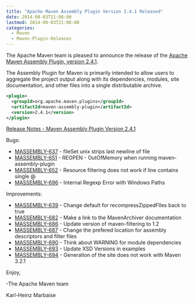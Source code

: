 ```yaml
---
title: "Apache Maven Assembly Plugin Version 2.4.1 Released"
date: 2014-08-03T21:08:00
lastmod: 2014-08-03T21:08:00
categories:
  - Maven
  - Maven-Plugin-Releases
---
```

The Apache Maven team is pleased to announce the release of the 
[Apache Maven Assembly Plugin, version 2.4.1](http://maven.apache.org/plugins/maven-assembly-plugin).

The Assembly Plugin for Maven is primarily intended to allow users to aggregate
the project output along with its dependencies, modules, site documentation,
and other files into a single distributable archive.

```xml
<plugin>
  <groupId>org.apache.maven.plugins</groupId>
  <artifactId>maven-assembly-plugin</artifactId>
  <version>2.4.1</version>
</plugin>
```
<!-- more -->

[Release Notes - Maven Assembly Plugin Version 2.4.1](http://jira.codehaus.org/secure/ReleaseNote.jspa?projectId=11126&version=20438)

Bugs:

 * [MASSEMBLY-637](https://issues.apache.org/jira/browse/MASSEMBLY-637) - fileSet <lineEnding>unix</lineEnding> strips last newline of file
 * [MASSEMBLY-651](https://issues.apache.org/jira/browse/MASSEMBLY-651) - REOPEN - OutOfMemory when running maven-assembly-plugin
 * [MASSEMBLY-652](https://issues.apache.org/jira/browse/MASSEMBLY-652) - Resource filtering does not work if line contains single @
 * [MASSEMBLY-696](https://issues.apache.org/jira/browse/MASSEMBLY-696) - Internal Regexp Error with Windows Paths

Improvements:

 * [MASSEMBLY-639](https://issues.apache.org/jira/browse/MASSEMBLY-639) - Change default for recompressZippedFIles back to true
 * [MASSEMBLY-682](https://issues.apache.org/jira/browse/MASSEMBLY-682) - Make a link to the MavenArchiver documentation
 * [MASSEMBLY-686](https://issues.apache.org/jira/browse/MASSEMBLY-686) - Update version of maven-filtering to 1.2
 * [MASSEMBLY-687](https://issues.apache.org/jira/browse/MASSEMBLY-687) - Change the prefered location for assembly descriptors and filter files
 * [MASSEMBLY-690](https://issues.apache.org/jira/browse/MASSEMBLY-690) - Think about WARNING for module dependencies
 * [MASSEMBLY-693](https://issues.apache.org/jira/browse/MASSEMBLY-693) - Update XSD Versions in examples
 * [MASSEMBLY-694](https://issues.apache.org/jira/browse/MASSEMBLY-694) - Generation of the site does not work with Maven 3.2.1

Enjoy,

-The Apache Maven team

Karl-Heinz Marbaise
